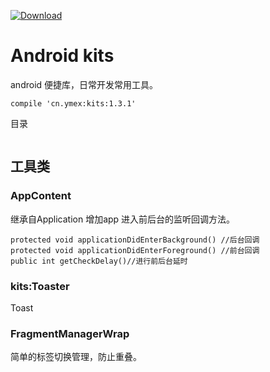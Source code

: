 [ ![Download](https://api.bintray.com/packages/ymex/maven/kits/images/download.svg) ](https://bintray.com/ymex/maven/kits/_latestVersion)

# Android kits

android 便捷库，日常开发常用工具。

```
compile 'cn.ymex:kits:1.3.1'
```

目录
```

```

## 工具类

### AppContent
继承自Application 增加app 进入前后台的监听回调方法。

```
protected void applicationDidEnterBackground() //后台回调
protected void applicationDidEnterForeground() //前台回调
public int getCheckDelay()//进行前后台延时
```


### kits:Toaster
Toast

### FragmentManagerWrap
简单的标签切换管理，防止重叠。
